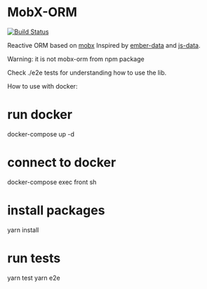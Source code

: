 MobX-ORM
===
[![Build Status](https://api.travis-ci.org/Andrey-Omelyanuk/mobx-orm.svg?branch=master)](https://travis-ci.org/Andrey-Omelyanuk/mobx-orm)

Reactive ORM based on [mobx](https://github.com/mobxjs/mobx)
Inspired by [ember-data](https://github.com/emberjs/data) and [js-data](https://github.com/js-data/js-data).

Warning: it is not mobx-orm from npm package

Check ./e2e tests for understanding how to use the lib.


How to use with docker:

# run docker
docker-compose up -d
# connect to docker
docker-compose exec front sh
# install packages
yarn install
# run tests
yarn test
yarn e2e